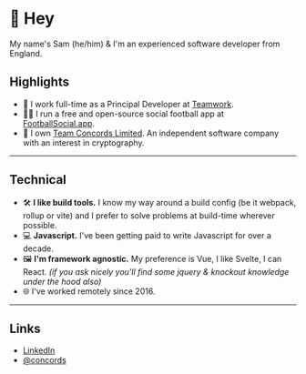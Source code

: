 # 👋 Hey

My name's Sam (he/him) & I'm an experienced software developer from England.

## Highlights

- 🦫 I work full-time as a Principal Developer at [Teamwork](https://github.com/Teamwork).
- 👨‍💻 I run a free and open-source social football app at [FootballSocial.app](https://footballsocial.app).
- 🧬 I own [Team Concords Limited](https://www.teamconcords.com/). An independent software company with an interest in cryptography.


---

## Technical


- 🛠️ **I like build tools.** I know my way around a build config (be it webpack, rollup or vite) and I prefer to solve problems at build-time wherever possible.
- 💻 **Javascript.** I've been getting paid to write Javascript for over a decade.
- 🖼️ **I'm framework agnostic.** My preference is Vue, I like Svelte, I can React. _(if you ask nicely you'll find some jquery & knockout knowledge under the hood also)_
- 🌐 I've worked remotely since 2016.

---

## Links


- [LinkedIn](https://www.linkedin.com/in/samternent/)
- [@concords](https://github.com/concords)
